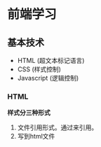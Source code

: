 # 前端学习

## 基本技术

* HTML (超文本标记语言)
* CSS (样式控制)
* Javascript (逻辑控制)

### HTML

**样式分三种形式**

1. 文件引用形式。通过<link href="xxx.css">来引用。
2. 写到html文件 <style> 标签里。
3. 行内样式，内联样式 (直接写到DOM节点上，优先级最高)

通过 !important 可以改变优先级。

### 浏览器差异

使用normalize.css，reset.css进行样式统一和重置。
